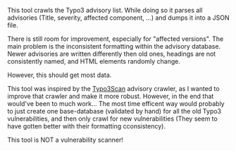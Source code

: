 This tool crawls the Typo3 advisory list. While doing so it parses all advisories (Title, severity, affected component, ...) and dumps it into a JSON file. 

There is still room for improvement, especially for "affected versions". The main problem is the inconsistent formatting within the advisory database. Newer advisories are written differently then old ones, headings are not consistently named, and HTML elements randomly change.

However, this should get most data.

This tool was inspired by the [Typo3Scan](https://github.com/whoot/Typo3Scan) advisory crawler, as I wanted to improve that crawler and make it more robust. However, in the end that would've been to much work... The most time efficent way would probably to just create one base-database (validated by hand) for all the old Typo3 vulnerabilities, and then only crawl for new vulnerabilities (They seem to have gotten better with their formatting cconsistency).

This tool is NOT a vulnerability scanner!
